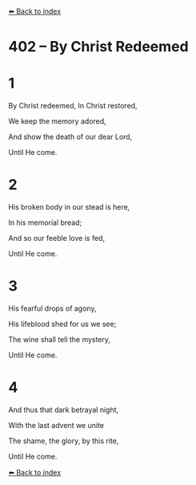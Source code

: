 [⬅️ Back to index](../README.md)

# 402 – By Christ Redeemed





# 1

By Christ redeemed, In Christ restored,

We keep the memory adored,

And show the death of our dear Lord,

Until He come.



# 2

His broken body in our stead is here,

In his memorial bread;

And so our feeble love is fed,

Until He come.



# 3

His fearful drops of agony,

His lifeblood shed for us we see;

The wine shall tell the mystery,

Until He come.



# 4

And thus that dark betrayal night,

With the last advent we unite

The shame, the glory, by this rite,

Until He come.

[⬅️ Back to index](../README.md)
